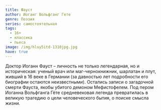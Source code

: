 ```yaml
---
title: Фауст
author: Иоганг Вольфганг Гете
genre: Поэзия
series: самостоятельная
tags:
  - 16+
  - классика
  - пьеса
image: /img/hluy5itd-1310jpg.jpg
have: true
---
```

Доктор Иоганн Фауст – личность не только легендарная, но и историческая: ученый врач или маг-чернокнижник, шарлатан и плут, живший в 16 веке в Германии (за давностью лет подробности его биографии остаются неизвестными). Остались записи о загадочной смерти Фауста, якобы убитого демоном Мефистофелем. Под пером Иоганна Вольфганга Гёте средневековая легенда превратилась в великую трагедию о цели человеческого бытия, о поиске смысла жизни.